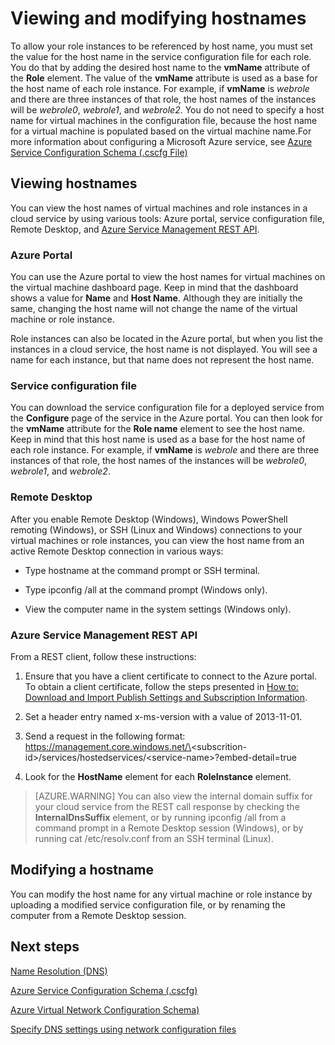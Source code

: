 <properties 
   pageTitle="Viewing and Modifying Hostnames | Microsoft Azure"
   description="How to view and change hostnames for Azure virtual machines, web and worker roles for name resolution"
   services="virtual-network"
   documentationCenter="na"
   authors="joaoma"
   manager="carmonm"
   editor="tysonn" />
<tags 
   ms.service="virtual-network"
   ms.devlang="na"
   ms.topic="article"
   ms.tgt_pltfrm="na"
   ms.workload="infrastructure-services"
   ms.date="12/07/2015"
   ms.author="joaoma" />

# Viewing and modifying hostnames

To allow your role instances to be referenced by host name, you must set the value for the host name in the service configuration file for each role. You do that by adding the desired host name to the **vmName** attribute of the **Role** element. The value of the **vmName** attribute is used as a base for the host name of each role instance. For example, if **vmName** is *webrole* and there are three instances of that role, the host names of the instances will be *webrole0*, *webrole1*, and *webrole2*. You do not need to specify a host name for virtual machines in the configuration file, because the host name for a virtual machine is populated based on the virtual machine name.For more information about configuring a Microsoft Azure service, see [Azure Service Configuration Schema (.cscfg File)](https://msdn.microsoft.com/library/azure/ee758710.aspx)

## Viewing hostnames

You can view the host names of virtual machines and role instances in a cloud service by using various tools: Azure portal, service configuration file, Remote Desktop, and [Azure Service Management REST API](https://msdn.microsoft.com/library/azure/ee460799.aspx).

### Azure Portal

You can use the Azure portal to view the host names for virtual machines on the virtual machine dashboard page. Keep in mind that the dashboard shows a value for **Name** and **Host Name**. Although they are initially the same, changing the host name will not change the name of the virtual machine or role instance.

Role instances can also be located in the Azure portal, but when you list the instances in a cloud service, the host name is not displayed. You will see a name for each instance, but that name does not represent the host name.

### Service configuration file

You can download the service configuration file for a deployed service from the **Configure** page of the service in the Azure portal. You can then look for the **vmName** attribute for the **Role name** element to see the host name. Keep in mind that this host name is used as a base for the host name of each role instance. For example, if **vmName** is *webrole* and there are three instances of that role, the host names of the instances will be *webrole0*, *webrole1*, and *webrole2*.

### Remote Desktop

After you enable Remote Desktop (Windows), Windows PowerShell remoting (Windows), or SSH (Linux and Windows) connections to your virtual machines or role instances, you can view the host name from an active Remote Desktop connection in various ways:

- Type hostname at the command prompt or SSH terminal.

- Type ipconfig /all at the command prompt (Windows only).

- View the computer name in the system settings (Windows only).

### Azure Service Management REST API

From a REST client, follow these instructions:

1. Ensure that you have a client certificate to connect to the Azure portal. To obtain a client certificate, follow the steps presented in [How to: Download and Import Publish Settings and Subscription Information](https://msdn.microsoft.com/library/dn385850.aspx). 

1. Set a header entry named x-ms-version with a value of 2013-11-01.

1. Send a request in the following format: https://management.core.windows.net/\<subscrition-id\>/services/hostedservices/\<service-name\>?embed-detail=true

1. Look for the **HostName** element for each **RoleInstance** element.

>[AZURE.WARNING] You can also view the internal domain suffix for your cloud service from the REST call response by checking the **InternalDnsSuffix** element, or by running ipconfig /all from a command prompt in a Remote Desktop session (Windows), or by running cat /etc/resolv.conf from an SSH terminal (Linux).

## Modifying a hostname

You can modify the host name for any virtual machine or role instance by uploading a modified service configuration file, or by renaming the computer from a Remote Desktop session.

## Next steps

[Name Resolution (DNS)](virtual-networks-name-resolution-for-vms-and-role-instances.md)

[Azure Service Configuration Schema (.cscfg)](https://msdn.microsoft.com/library/windowsazure/ee758710.aspx)

[Azure Virtual Network Configuration Schema)](http://go.microsoft.com/fwlink/?LinkId=248093)

[Specify DNS settings using network configuration files](virtual-networks-specifying-a-dns-settings-in-a-virtual-network-configuration-file.md)
